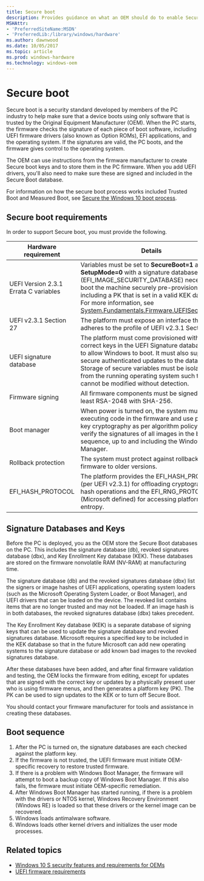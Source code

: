 ```yaml
---
title: Secure boot
description: Provides guidance on what an OEM should do to enable Securely booting a device
MSHAttr:
- 'PreferredSiteName:MSDN'
- 'PreferredLib:/library/windows/hardware'
ms.author: dawnwood
ms.date: 10/05/2017
ms.topic: article
ms.prod: windows-hardware
ms.technology: windows-oem
---
```


# Secure boot

Secure boot is a security standard developed by members of the PC industry to help make sure that a device boots using only software that is trusted by the Original Equipment Manufacturer (OEM). When the PC starts, the firmware checks the signature of each piece of boot software, including UEFI firmware drivers (also known as Option ROMs), EFI applications, and the operating system. If the signatures are valid, the PC boots, and the firmware gives control to the operating system.

The OEM can use instructions from the firmware manufacturer to create Secure boot keys and to store them in the PC firmware. When you add UEFI drivers, you'll also need to make sure these are signed and included in the Secure Boot database. 

For information on how the secure boot process works included Trusted Boot and Measured Boot, see [Secure the Windows 10 boot process](https://docs.microsoft.com/en-us/windows/threat-protection/secure-the-windows-10-boot-process). 

## Secure boot requirements

In order to support Secure boot, you must provide the following. 

| Hardware requirement | Details |
|----------------------|---------|
| UEFI Version 2.3.1 Errata C variables | Variables must be set to **SecureBoot=1** and **SetupMode=0** with a signature database (EFI_IMAGE_SECURITY_DATABASE) necessary to boot the machine securely pre-provisioned, and including a PK that is set in a valid KEK database. For more information, see [System.Fundamentals.Firmware.UEFISecureBoot](https://docs.microsoft.com/en-us/windows-hardware/design/compatibility/systems#systemfundamentalsfirmwareuefisecureboot). |
| UEFI v2.3.1 Section 27 | The platform must expose an interface that adheres to the profile of UEFI v2.3.1 Section 27. |
| UEFI signature database | The platform must come provisioned with the correct keys in the UEFI Signature database (db) to allow Windows to boot. It must also support secure authenticated updates to the databases. Storage of secure variables must be isolated from the running operating system such that they cannot be modified without detection. |
| Firmware signing | All firmware components must be signed using at least RSA-2048 with SHA-256. |
| Boot manager | When power is turned on, the system must start executing code in the firmware and use public key cryptography as per algorithm policy to verify the signatures of all images in the boot sequence, up to and including the Windows Boot Manager. |
|Rollback protection | The system must protect against rollback of firmware to older versions. |
| EFI_HASH_PROTOCOL | The platform provides the EFI_HASH_PROTOCOL (per UEFI v2.3.1) for offloading cryptographic hash operations and the EFI_RNG_PROTOCOL (Microsoft defined) for accessing platform entropy. |

## Signature Databases and Keys

Before the PC is deployed, you as the OEM store the Secure Boot databases on the PC. This includes the signature database (db), revoked signatures database (dbx), and Key Enrollment Key database (KEK). These databases are stored on the firmware nonvolatile RAM (NV-RAM) at manufacturing time.

The signature database (db) and the revoked signatures database (dbx) list the signers or image hashes of UEFI applications, operating system loaders (such as the Microsoft Operating System Loader, or Boot Manager), and UEFI drivers that can be loaded on the device. The revoked list contains items that are no longer trusted and may not be loaded. If an image hash is in both databases, the revoked signatures database (dbx) takes precedent. 

The Key Enrollment Key database (KEK) is a separate database of signing keys that can be used to update the signature database and revoked signatures database. Microsoft requires a specified key to be included in the KEK database so that in the future Microsoft can add new operating systems to the signature database or add known bad images to the revoked signatures database.

After these databases have been added, and after final firmware validation and testing, the OEM locks the firmware from editing, except for updates that are signed with the correct key or updates by a physically present user who is using firmware menus, and then generates a platform key (PK). The PK can be used to sign updates to the KEK or to turn off Secure Boot.

You should contact your firmware manufacturer for tools and assistance in creating these databases. 

## Boot sequence

1. After the PC is turned on, the signature databases are each checked against the platform key.
2. If the firmware is not trusted, the UEFI firmware must initiate OEM-specific recovery to restore trusted firmware.
3. If there is a problem with Windows Boot Manager, the firmware will attempt to boot a backup copy of Windows Boot Manager. If this also fails, the firmware must initiate OEM-specific remediation.
4. After Windows Boot Manager has started running, if there is a problem with the drivers or NTOS kernel, Windows Recovery Environment (Windows RE) is loaded so that these drivers or the kernel image can be recovered.
5. Windows loads antimalware software.
6. Windows loads other kernel drivers and initializes the user mode processes.


## <span id="related_topics"></span>Related topics

- [Windows 10 S security features and requirements for OEMs](https://docs.microsoft.com/en-us/windows-hardware/design/device-experiences/oem-10s-security)
- [UEFI firmware requirements](https://docs.microsoft.com/en-us/windows-hardware/design/device-experiences/oem-uefi)